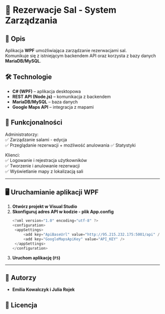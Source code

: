 # 🏢 Rezerwacje Sal - System Zarządzania

## 📌 Opis

Aplikacja **WPF** umożliwiająca zarządzanie rezerwacjami sal.  
Komunikuje się z istniejącym backendem API oraz korzysta z bazy danych **MariaDB/MySQL**.

## 🛠 Technologie

- **C# (WPF)** – aplikacja desktopowa
- **REST API (Node.js)** – komunikacja z backendem
- **MariaDB/MySQL** – baza danych
- **Google Maps API** – integracja z mapami

## 🎯 Funkcjonalności

Administratorzy:  
✅ Zarządzanie salami - edycja  
✅ Przeglądanie rezerwacji + możliwość anulowania 
✅ Statystyki  

Klienci:  
✅ Logowanie i rejestracja użytkowników  
✅ Tworzenie i anulowanie rezerwacji  
✅ Wyświetlanie mapy z lokalizacją sali  

---

## 🖥 Uruchamianie aplikacji WPF

1. **Otwórz projekt w Visual Studio**
2. **Skonfiguruj adres API w kodzie - plik App.config**
   ```csharp
   <?xml version="1.0" encoding="utf-8" ?>
   <configuration>
   	<appSettings>
   		<add key="ApiBaseUrl" value="http://95.215.232.175:5001/api" />
   		<add key="GoogleMapsApiKey" value="API_KEY" />
   	</appSettings>
   </configuration>
   ```
3. **Uruchom aplikację (`F5`)**

---

## 📌 Autorzy

- **Emilia Kowalczyk i Julia Rojek**

## 📜 Licencja
